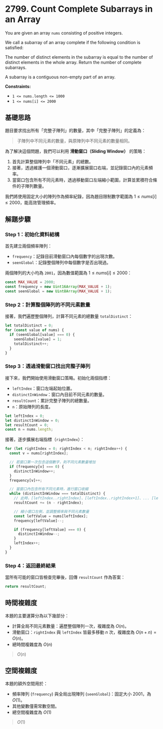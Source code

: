 # 2799. Count Complete Subarrays in an Array

You are given an array `nums` consisting of positive integers.

We call a subarray of an array complete if the following condition is satisfied:

The number of distinct elements in the subarray is equal to the number of distinct elements in the whole array.
Return the number of complete subarrays.

A subarray is a contiguous non-empty part of an array.

**Constraints:**

- `1 <= nums.length <= 1000`
- `1 <= nums[i] <= 2000`

## 基礎思路

題目要求找出所有「完整子陣列」的數量，其中「完整子陣列」的定義為：

> 子陣列中不同元素的數量，與原陣列中不同元素的數量相同。

為了解決這個問題，我們可以利用 **滑動窗口（Sliding Window）** 的策略：

1. 首先計算整個陣列中「不同元素」的總數。
2. 接著，透過維護一個滑動窗口，逐漸擴展窗口右端，並記錄窗口內的元素頻率。
3. 當窗口包含所有不同元素時，透過移動窗口左端縮小範圍，計算並累積符合條件的子陣列數量。

我們將使用固定大小的陣列作為頻率紀錄，因為題目限制數字範圍為 $1 \leq nums[i] \leq 2000$，能高效管理頻率。

## 解題步驟

### Step 1：初始化資料結構

首先建立兩個頻率陣列：

- `frequency`：記錄目前滑動窗口內每個數字的出現次數。
- `seenGlobal`：記錄整個陣列中每個數字是否出現過。

兩個陣列的大小均為 `2001`，因為數值範圍為 $1 \leq nums[i] \leq 2000$：

```typescript
const MAX_VALUE = 2000;
const frequency = new Uint16Array(MAX_VALUE + 1);
const seenGlobal = new Uint8Array(MAX_VALUE + 1);
```

### Step 2：計算整個陣列的不同元素數量

接著，我們遍歷整個陣列，計算不同元素的總數量 `totalDistinct`：

```typescript
let totalDistinct = 0;
for (const value of nums) {
  if (seenGlobal[value] === 0) {
    seenGlobal[value] = 1;
    totalDistinct++;
  }
}
```

### Step 3：透過滑動窗口找出完整子陣列

接下來，我們開始使用滑動窗口策略。初始化兩個指標：

- `leftIndex`：窗口左端起始位置。
- `distinctInWindow`：窗口內目前不同元素的數量。
- `resultCount`：累計完整子陣列的總數量。
- `n`：原始陣列的長度。

```typescript
let leftIndex = 0;
let distinctInWindow = 0;
let resultCount = 0;
const n = nums.length;
```

接著，逐步擴展右端指標（`rightIndex`）：

```typescript
for (let rightIndex = 0; rightIndex < n; rightIndex++) {
  const v = nums[rightIndex];

  // 若窗口第一次包含這個數字，則不同元素數量增加
  if (frequency[v] === 0) {
    distinctInWindow++;
  }
  frequency[v]++;

  // 當窗口內包含所有不同元素時，進行窗口收縮
  while (distinctInWindow === totalDistinct) {
    // 此時，[leftIndex..rightIndex]、[leftIndex..rightIndex+1]、... [leftIndex..n-1] 都是完整子陣列
    resultCount += (n - rightIndex);

    // 縮小窗口左側，並調整頻率與不同元素數量
    const leftValue = nums[leftIndex];
    frequency[leftValue]--;

    if (frequency[leftValue] === 0) {
      distinctInWindow--;
    }
    leftIndex++;
  }
}
```

### Step 4：返回最終結果

當所有可能的窗口皆檢查完畢後，回傳 `resultCount` 作為答案：

```typescript
return resultCount;
```

## 時間複雜度

本題的主要運算分為以下幾部分：

- 計算全局不同元素數量：遍歷整個陣列一次，複雜度為 $O(n)$。
- 滑動窗口：`rightIndex` 與 `leftIndex` 皆最多移動 $n$ 次，複雜度為 $O(n + n) = O(n)$。
- 總時間複雜度為 $O(n)$

> $O(n)$

## 空間複雜度

本題的額外空間用於：

- 頻率陣列 (`frequency`) 與全局出現陣列 (`seenGlobal`)：固定大小 2001，為 $O(1)$。
- 其他變數僅需常數空間。
- 總空間複雜度為 $O(1)$

> $O(1)$

